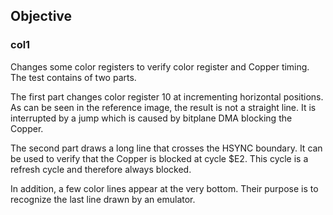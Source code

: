 ## Objective

### col1

Changes some color registers to verify color register and Copper timing. The test contains of two parts. 

The first part changes color register 10 at incrementing horizontal positions. As can be seen in the reference image, the result is not a straight line. It is interrupted by a jump which is caused by bitplane DMA blocking the Copper.

The second part draws a long line that crosses the HSYNC boundary. It can be used to verify that the Copper is blocked at cycle $E2. This cycle is a refresh cycle and therefore always blocked.

In addition, a few color lines appear at the very bottom. Their purpose is to recognize the last line drawn by an emulator.